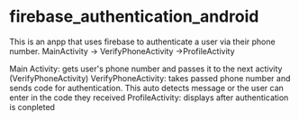 # firebase_authentication_android
This is an anpp that uses firebase to authenticate a user via their phone number. MainActivity -> VerifyPhoneActivity ->ProfileActivity

Main Activity: gets user's phone number and passes it to the next activity (VerifyPhoneActivity)
VerifyPhoneActivity: takes passed phone number and sends code for authentication. This auto detects message or the user can enter in the code they received
ProfileActivity: displays after authentication is conpleted
